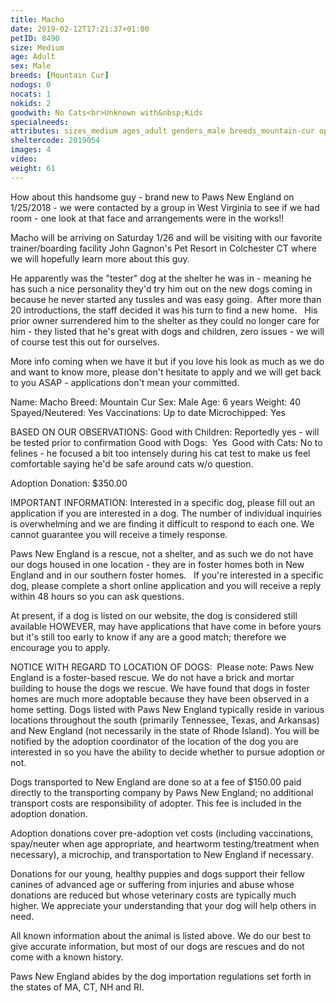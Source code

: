```yaml
---
title: Macho
date: 2019-02-12T17:21:37+01:00
petID: 8490
size: Medium
age: Adult
sex: Male
breeds: [Mountain Cur]
nodogs: 0
nocats: 1
nokids: 2
goodwith: No Cats<br>Unknown with&nbsp;Kids
specialneeds: 
attributes: sizes_medium ages_adult genders_male breeds_mountain-cur options_no-cats
sheltercode: 2019054
images: 4
video: 
weight: 61
---
```


How about this handsome guy - brand new to Paws New England on 1/25/2018 - we were contacted by a group in West Virginia to see if we had room - one look at that face and arrangements were in the works!!

Macho will be arriving on Saturday 1/26 and will be visiting with our favorite trainer/boarding facility John Gagnon's Pet Resort in Colchester CT where we will hopefully learn more about this guy.

He apparently was the "tester" dog at the shelter he was in - meaning he has such a nice personality they'd try him out on the new dogs coming in because he never started any tussles and was easy going.&#160; After more than 20 introductions, the staff decided it was his turn to find a new home.&#160;&#160;
His prior owner surrendered him to the shelter as they could no longer care for him - they listed that he's great with dogs and children, zero issues - we will of course test this out for ourselves.

More info coming when we have it but if you love his look as much as we do and want to know more, please don't hesitate to apply and we will get back to you ASAP - applications don't mean your committed.

Name: Macho
Breed: Mountain Cur
Sex: Male
Age: 6 years
Weight: 40
Spayed/Neutered: Yes
Vaccinations: Up to date
Microchipped: Yes

BASED ON OUR OBSERVATIONS: 
Good with Children: Reportedly yes - will be tested prior to confirmation
Good with Dogs:&#160; Yes&#160;
Good with Cats:  No to felines - he focused a bit too intensely during his cat test to make us feel comfortable saying he'd be safe around cats w/o question.

Adoption Donation: $350.00


IMPORTANT INFORMATION:
Interested in a specific dog, please fill out an application if you are interested in a dog. The number of individual inquiries is overwhelming and we are finding it difficult to respond to each one. We cannot guarantee you will receive a timely response.

Paws New England is a rescue, not a shelter, and as such we do not have our dogs housed in one location - they are in foster homes both in New England and in our southern foster homes. &#160; If you're interested in a specific dog, please complete a short online application and you will receive a reply within 48 hours so you can ask questions.

At present, if a dog is listed on our website, the dog is considered still available HOWEVER, may have applications that have come in before yours but it's still too early to know if any are a good match; therefore we encourage you to apply.


NOTICE WITH REGARD TO LOCATION OF DOGS: &#160;Please note: Paws New England is a foster-based rescue. We do not have a brick and mortar building to house the dogs we rescue. We have found that dogs in foster homes are much more adoptable because they have been observed in a home setting. Dogs listed with Paws New England typically reside in various locations throughout the south (primarily Tennessee, Texas, and Arkansas) and New England (not necessarily in the state of Rhode Island). You will be notified by the adoption coordinator of the location of the dog you are interested in so you have the ability to decide whether to pursue adoption or not.

Dogs transported to New England are done so at a fee of $150.00 paid directly to the transporting company by Paws New England; no additional transport costs are responsibility of adopter. This fee is included in the adoption donation.

Adoption donations cover pre-adoption vet costs (including vaccinations, spay/neuter when age appropriate, and heartworm testing/treatment when necessary), a microchip, and transportation to New England if necessary.

Donations for our young, healthy puppies and dogs support their fellow canines of advanced age or suffering from injuries and abuse whose donations are reduced but whose veterinary costs are typically much higher. We appreciate your understanding that your dog will help others in need.

All known information about the animal is listed above. We do our best to give accurate information, but most of our dogs are rescues and do not come with a known history.

Paws New England abides by the dog importation regulations set forth in the states of MA, CT, NH and RI.